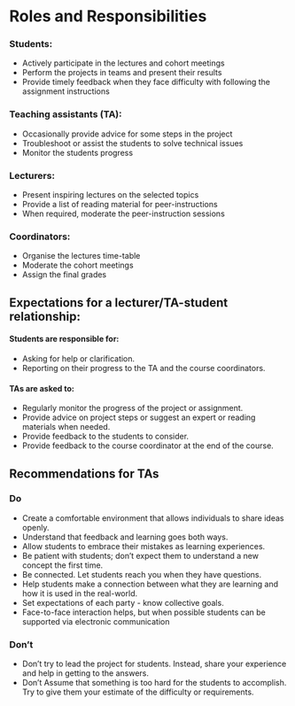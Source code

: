 # Roles and Responsibilities

### Students:
+ Actively participate in the lectures and cohort meetings
+ Perform the projects in teams and present their results
+ Provide timely feedback when they face difficulty with following the assignment instructions 

### Teaching assistants (TA):
+ Occasionally provide advice for some steps in the project
+ Troubleshoot or assist the students to solve technical issues
+ Monitor the students progress

### Lecturers:
+ Present inspiring lectures on the selected topics
+ Provide a list of reading material for peer-instructions
+ When required, moderate the peer-instruction sessions

### Coordinators:
+ Organise the lectures time-table
+ Moderate the cohort meetings
+ Assign the final grades

## Expectations for a lecturer/TA-student relationship:

#### Students are responsible for:  
+ Asking for help or clarification. 
+ Reporting on their progress to the TA and the course coordinators. 

#### TAs are asked to:  
+ Regularly monitor the progress of the project or assignment. 
+ Provide advice on project steps or suggest an expert or reading materials when needed. 
+ Provide feedback to the students to consider. 
+ Provide feedback to the course coordinator at the end of the course.

## Recommendations for TAs

### Do
+ Create a comfortable environment that allows individuals to share ideas openly. 
+ Understand that feedback and learning goes both ways. 
+ Allow students to embrace their mistakes as learning experiences. 
+ Be patient with students; don’t expect them to understand a new concept the first time. 
+ Be connected. Let students reach you when they have questions. 
+ Help students make a connection between what they are learning and how it is used in the real-world.  
+ Set expectations of each party - know collective goals. 
+ Face-to-face interaction helps, but when possible students can be supported via electronic communication

### Don’t
+ Don’t try to lead the project for students. Instead, share your experience and help in getting to the answers.  
+ Don’t Assume that something is too hard for the students to accomplish. Try to give them your estimate of the difficulty or requirements.  


